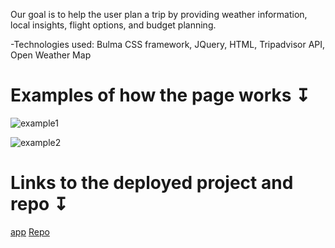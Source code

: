 Our goal is to help the user plan a trip by providing weather information, local insights, flight options, and budget planning.

-Technologies used: Bulma CSS framework, JQuery, HTML, Tripadvisor API, Open Weather Map

# Examples of how the page works ↧
![example1](https://github.com/pabloivanjuarez/project1_week7-8/tree/master/assets/images/example1.png)

![example2](https://github.com/pabloivanjuarez/project1_week7-8/tree/master/assets/images/example2.png)

# Links to the deployed project and repo ↧
[app](https://pabloivanjuarez.github.io/project1_week7-8/)
[Repo](https://github.com/pabloivanjuarez/project1_week7-8)